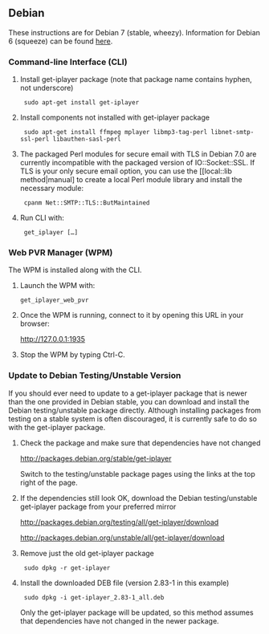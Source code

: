 ## Debian

These instructions are for Debian 7 (stable, wheezy).  Information for Debian 6 (squeeze) can be found [here](debian6).

### Command-line Interface (CLI)

1. Install get-iplayer package (note that package name contains hyphen, not underscore)

	    sudo apt-get install get-iplayer

2. Install components not installed with get-iplayer package

    	sudo apt-get install ffmpeg mplayer libmp3-tag-perl libnet-smtp-ssl-perl libauthen-sasl-perl

3. The packaged Perl modules for secure email with TLS in Debian 7.0 are currently incompatible with the packaged version of IO::Socket::SSL.  If TLS is your only secure email option, you can use the [[local::lib method|manual] to create a local Perl module library and install the necessary module:

		cpanm Net::SMTP::TLS::ButMaintained

4. Run CLI with:

		get_iplayer […]


### Web PVR Manager (WPM)

The WPM is installed along with the CLI.

1. Launch the WPM with:

    `get_iplayer_web_pvr`

2. Once the WPM is running, connect to it by opening this URL in your browser:

    <http://127.0.0.1:1935>

3. Stop the WPM by typing Ctrl-C.

<a name="linux-package-debian-testing"></a>
### Update to Debian Testing/Unstable Version

If you should ever need to update to a get-iplayer package that is newer than the one provided in Debian stable, you can download and install the Debian testing/unstable package directly.  Although installing packages from testing on a stable system is often discouraged, it is currently safe to do so with the get-iplayer package.

1. Check the package and make sure that dependencies have not changed

	<http://packages.debian.org/stable/get-iplayer>

	Switch to the testing/unstable package pages using the links at the top right of the page.
	
2. If the dependencies still look OK, download the Debian testing/unstable get-iplayer package from your preferred mirror

    <http://packages.debian.org/testing/all/get-iplayer/download>

    <http://packages.debian.org/unstable/all/get-iplayer/download>

3. Remove just the old get-iplayer package

		sudo dpkg -r get-iplayer

4. Install the downloaded DEB file (version 2.83-1 in this example)

    	sudo dpkg -i get-iplayer_2.83-1_all.deb

	Only the get-iplayer package will be updated, so this method assumes that dependencies have not changed in the newer package.

